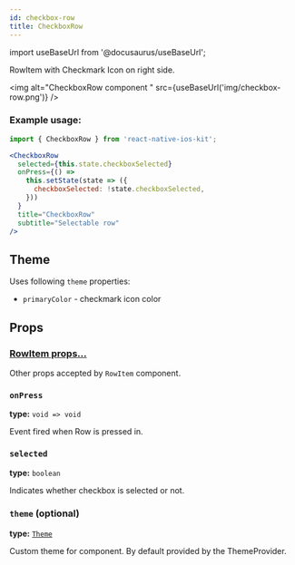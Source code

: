 ```yaml
---
id: checkbox-row
title: CheckboxRow
---
```


import useBaseUrl from '@docusaurus/useBaseUrl';

RowItem with Checkmark Icon on right side.

<img alt="CheckboxRow component " src={useBaseUrl('img/checkbox-row.png')} />

### Example usage:
```jsx
import { CheckboxRow } from 'react-native-ios-kit';

<CheckboxRow
  selected={this.state.checkboxSelected}
  onPress={() =>
    this.setState(state => ({
      checkboxSelected: !state.checkboxSelected,
    }))
  }
  title="CheckboxRow"
  subtitle="Selectable row"
/>
```

## Theme
Uses following `theme` properties:
- `primaryColor` - checkmark icon color


## Props

### [RowItem props...](row-item#props)

Other props accepted by `RowItem` component.

### `onPress`
**type:** `void => void`

Event fired when Row is pressed in.

### `selected`
**type:** `boolean`

Indicates whether checkbox is selected or not.

### `theme` (optional)
**type:** [`Theme`](theme)

Custom theme for component. By default provided by the ThemeProvider.
